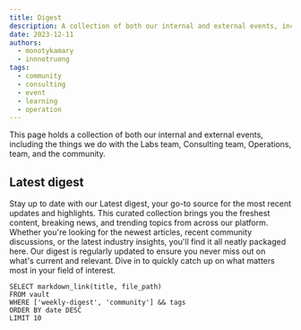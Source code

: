 ```yaml
---
title: Digest
description: A collection of both our internal and external events, including the things we do with the Labs team, Consulting team, Operations, team, and the community.
date: 2023-12-11
authors:
  - monotykamary
  - innnotruong
tags:
  - community
  - consulting
  - event
  - learning
  - operation
---
```


This page holds a collection of both our internal and external events, including the things we do with the Labs team, Consulting team, Operations, team, and the community.

## Latest digest

Stay up to date with our Latest digest, your go-to source for the most recent updates and highlights. This curated collection brings you the freshest content, breaking news, and trending topics from across our platform. Whether you're looking for the newest articles, recent community discussions, or the latest industry insights, you'll find it all neatly packaged here. Our digest is regularly updated to ensure you never miss out on what's current and relevant. Dive in to quickly catch up on what matters most in your field of interest.

```dsql-list
SELECT markdown_link(title, file_path)
FROM vault
WHERE ['weekly-digest', 'community'] && tags
ORDER BY date DESC
LIMIT 10
```
